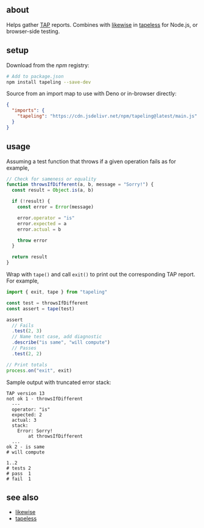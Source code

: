 ## about

Helps gather [TAP](https://testanything.org) reports. Combines with [likewise](https://npm.im/likewise) in [tapeless](https://npm.im/tapeless) for Node.js, or browser-side testing.

## setup

Download from the _npm_ registry:

```sh
# Add to package.json
npm install tapeling --save-dev
```

Source from an import map to use with Deno or in-browser directly:

```json
{
  "imports": {
    "tapeling": "https://cdn.jsdelivr.net/npm/tapeling@latest/main.js"
  }
}
```

## usage

Assuming a test function that throws if a given operation fails as for example,

```js
// Check for sameness or equality
function throwsIfDifferent(a, b, message = "Sorry!") {
  const result = Object.is(a, b)

  if (!result) {
    const error = Error(message)

    error.operator = "is"
    error.expected = a
    error.actual = b

    throw error
  }

  return result
}
```

Wrap with `tape()` and call `exit()` to print out the corresponding TAP report. For example,

```js
import { exit, tape } from "tapeling"

const test = throwsIfDifferent
const assert = tape(test)

assert
  // Fails
  .test(2, 3)
  // Name test case, add diagnostic
  .describe("is same", "will compute")
  // Passes
  .test(2, 2)

// Print totals
process.on("exit", exit)
```

Sample output with truncated error stack:

```console
TAP version 13
not ok 1 - throwsIfDifferent
  ---
  operator: "is"
  expected: 2
  actual: 3
  stack:
    Error: Sorry!
        at throwsIfDifferent
  ...
ok 2 - is same
# will compute

1..2
# tests 2
# pass  1
# fail  1
```

## see also

- [likewise](https://github.com/thewhodidthis/likewise)
- [tapeless](https://github.com/thewhodidthis/tapeless)
